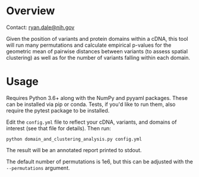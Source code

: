 # Overview

Contact: ryan.dale@nih.gov

Given the position of variants and protein domains within a cDNA, this tool
will run many permutations and calculate empirical p-values for the geometric
mean of pairwise distances between variants (to assess spatial clustering) as
well as for the number of variants falling within each domain.

# Usage

Requires Python 3.6+ along with the NumPy and pyyaml packages. These can be
installed via pip or conda. Tests, if you'd like to run them, also require the
pytest package to be installed.

Edit the `config.yml` file to reflect your cDNA, variants, and domains of
interest (see that file for details). Then run:

```
python domain_and_clustering_analysis.py config.yml
```

The result will be an annotated report printed to stdout.

The default number of permutations is 1e6, but this can be adjusted with the
`--permutations` argument.
